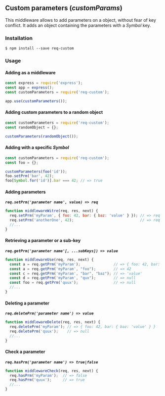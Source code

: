 ## Custom parameters (*customParams*)
This middleware allows to add parameters on a object, without fear of key conflict. 
It adds an object containing the parameters with a *Symbol* key.


### Installation 
`$ npm install --save req-custom`

### Usage
#### Adding as a middleware

```javascript
const express = require('express');
const app = express();
const customParameters = require('req-custom');

app.use(customParameters());
```

#### Adding custom parameters to a random object

```javascript
const customParameters = require('req-custom');
const randomObject = {};

customParameters(randomObject());
```

#### Adding with a specific *Symbol*

```javascript
const customParameters = require('req-custom');
const foo = {};

customParameters(foo('id'));
foo.setPrm('bar', 42);
foo[Symbol.for('id')].bar === 42; // => true
```

#### Adding parameters
***`req.setPrm('parameter name', value) => req`***
```javascript
function middlewareWitre(req, res, next) {
  req.setPrm('myParam', { foo: 42, bar: { baz: 'value' } }); // => req
  req.setPrm('anotherOne', 42);                              // => req
  //...
}
```

#### Retrieving a parameter or a sub-key
***`req.getPrm('parameter name'[, ...subKeys]) => value`***

```javascript
function middlewareUse(req, res, next) {
  const a = req.getPrm('myParam');               // => { foo: 42, bar: { baz: 'value' } }
  const a = req.getPrm('myParam', "foo");        // => 42
  const c = req.getPrm('myParam', "bar", "baz"); // => 'value'
  const d = req.getPrm('myParam', "qux");        // => null
  const foo = req.getPrm('quux');                // => null
  //...
}
```

#### Deleting a parameter
***`req.deletePrm('parameter name') => value`***

```javascript
function middlewareDelete(req, res, next) {
  req.deletePrm('myParam'); // => { foo: 42, bar: { baz: 'value' } }
  req.deletePrm('quux');    // => null
  //...
}
```

#### Check a parameter
***`req.hasPrm('parameter name') => true|false`***
```javascript
function middlewareCheck(req, res, next) {
  req.hasPrm('myParam');  // => false
  req.hasPrm('quux');     // => true
  //...
}
```
